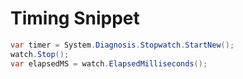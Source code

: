 # Timing Snippet

```C#
var timer = System.Diagnosis.Stopwatch.StartNew();
watch.Stop();
var elapsedMS = watch.ElapsedMilliseconds();
```